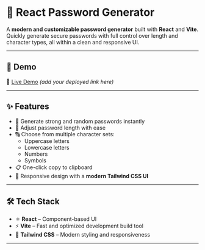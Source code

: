 # 🔐 React Password Generator  

A **modern and customizable password generator** built with **React** and **Vite**.  
Quickly generate secure passwords with full control over length and character types, all within a clean and responsive UI.  

---

## 🚀 Demo  
🔗 [Live Demo](#) *(add your deployed link here)*  

---

## ✨ Features  

- 🔑 Generate strong and random passwords instantly  
- 📏 Adjust password length with ease  
- 🔠 Choose from multiple character sets:  
  - Uppercase letters  
  - Lowercase letters  
  - Numbers  
  - Symbols  
- 📋 One-click copy to clipboard  
- 📱 Responsive design with a **modern Tailwind CSS UI**  

---

## 🛠️ Tech Stack  

- ⚛️ **React** – Component-based UI  
- ⚡ **Vite** – Fast and optimized development build tool  
- 🎨 **Tailwind CSS** – Modern styling and responsiveness  

---

